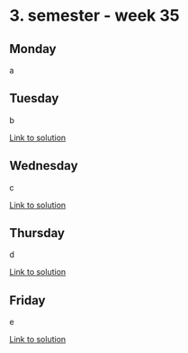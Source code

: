 # 3. semester - week 35
## Monday
a

## Tuesday
b

[Link to solution]()

## Wednesday
c

[Link to solution]()

## Thursday
d

[Link to solution]()
## Friday
e

[Link to solution]()
